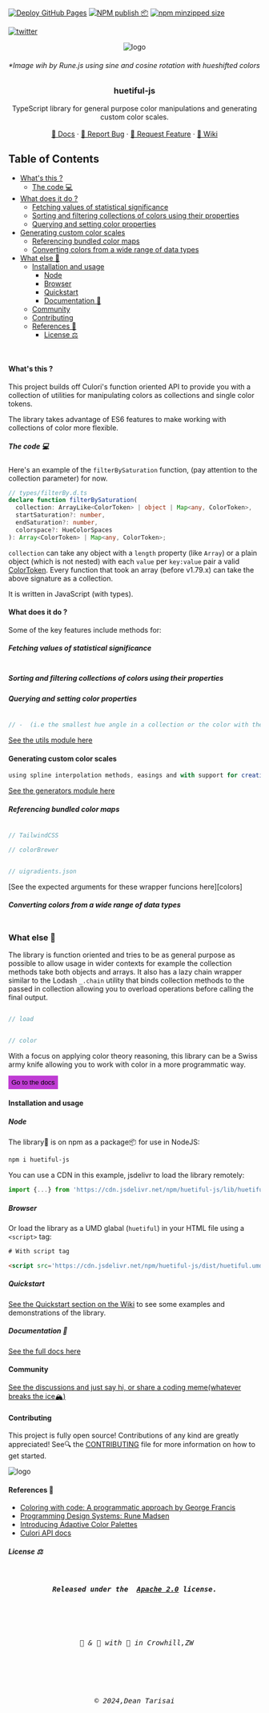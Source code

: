 <style>
  pre,code{
    text-wrap:wrap;
  }
</style>

[![Deploy GitHub Pages](https://github.com/prjctimg/huetiful/actions/workflows/static.yml/badge.svg?branch=main)](https://github.com/prjctimg/huetiful/actions/workflows/static.yml)
[![NPM publish 📦](https://github.com/prjctimg/huetiful/actions/workflows/npm-publish.yml/badge.svg)](https://github.com/prjctimg/huetiful/actions/workflows/npm-publish.yml)
[![npm minzipped size](https://img.shields.io/bundlephobia/minzip/huetiful-js)](https://bundlephobia.com/package/huetiful-js)

[![twitter](https://img.shields.io/twitter/follow/deantarisai?style=social)](https://twitter.com/deantarisai)

  <p align='center'>
    <img alt="logo" title="sine_cos_rotation" src="./docs/assets/images/logo.png">
  
  </p>
  <h6>*Image wih by Rune.js using sine and cosine rotation with hueshifted colors</h6>
<h3 align='center'>huetiful-js</h3>

<p align='center'>TypeScript library for general purpose color manipulations and generating custom color scales.
<br>
<br>
 <a href="https://prjctimg.github.io/huetiful">📜 Docs</a>
    ·
    <a href="https://github.com/prjctimg/prjctimg/issues/new?template=---bug-report.md">🐞 Report Bug</a>
    ·
    <a href="https://github.com/prjctimg/huetiful/issues/new?template=---feature-request.md">🍩 Request Feature</a>
    ·
    <a href="https://github.com/prjctimg/huetiful/wiki">🧠 Wiki </a>
</p>

## Table of Contents

<!-- @import "[TOC]" {cmd="toc" depthFrom=3 depthTo=6 orderedList=false} -->

<!-- code_chunk_output -->

  - [What's this ?](#whats-this-)
    - [The code :computer:](#the-code-computer)
  - [What does it do ?](#what-does-it-do-)
    - [Fetching values of statistical significance](#fetching-values-of-statistical-significance)
    - [Sorting and filtering collections of colors using their properties](#sorting-and-filtering-collections-of-colors-using-their-properties)
    - [Querying and setting color properties](#querying-and-setting-color-properties)
  - [Generating custom color scales](#generating-custom-color-scales)
    - [Referencing bundled color maps](#referencing-bundled-color-maps)
    - [Converting colors from a wide range of data types](#converting-colors-from-a-wide-range-of-data-types)
- [What else :thinking:](#what-else-thinking)
  - [Installation and usage](#installation-and-usage)
    - [Node](#node)
    - [Browser](#browser)
    - [Quickstart](#quickstart)
    - [Documentation 📜](#documentation-)
  - [Community](#community)
  - [Contributing](#contributing)
  - [References 🔗](#references-)
    - [License ⚖️](#license-️)

<!-- /code_chunk_output -->



 
<br>

#### What's this ?

This project builds off Culori's function oriented API to provide you with a collection of utilities for manipulating colors as collections and single color tokens.

The library takes advantage of ES6 features to make working with collections of color more flexible.

##### The code :computer:
Here's an example of the `filterBySaturation` function, (pay attention to the collection parameter) for now.

``` ts
// types/filterBy.d.ts
declare function filterBySaturation(
  collection: ArrayLike<ColorToken> | object | Map<any, ColorToken>,
  startSaturation?: number,
  endSaturation?: number,
  colorspace?: HueColorSpaces
): Array<ColorToken> | Map<any, ColorToken>;

```

`collection` can take any object with a `length` property (like `Array`) or a plain object (which is not nested) with each `value` per `key:value` pair a valid [ColorToken][colortoken]. Every function that took an array (before v1.79.x) can take the above signature as a collection.


It is written in JavaScript (with types).


#### What does it do ?

Some of the key features include methods for:

##### Fetching values of statistical significance

```js


```

##### Sorting and filtering collections of colors using their properties

##### Querying and setting color properties

```js

// -  (i.e the smallest hue angle in a collection or the color with the smallest hue angle difference against a specified color).

```

 [See the utils module here][converters]

#### Generating custom color scales 

```js
using spline interpolation methods, easings and with support for creating `closed` color scales for cyclic data,[hueshifted palettes][hueshift],paired schemes.
```

[See the generators module here][generators]

##### Referencing bundled color maps

```js

// TailwindCSS

// colorBrewer


// uigradients.json


```
[See the expected arguments for these wrapper funcions here][colors]


##### Converting colors from a wide range of data types

```js


```

### What else :thinking:

The library is function oriented and tries to be as general purpose as possible to allow usage in wider contexts for example the collection methods take both objects and arrays. It also has a lazy chain wrapper similar to the Lodash `_.chain` utility that binds collection methods to the passed in collection allowing you to overload operations before calling the final output.

```js

// load


// color


```

 With a focus on applying color theory reasoning, this library can be a Swiss army knife allowing you to work with color in a more programmatic way.


<a href='https://prjctimg.github.io/huetiful'><button style='padding:6px;background:#bf3cd3;border:0.1px'>Go to the docs</button></a>
 

#### Installation and usage

##### Node

The library🧾 is on npm as a package📦 for use in NodeJS:

```bash
npm i huetiful-js
```

You can use a CDN in this example, jsdelivr to load the library remotely:

```js
import {...} from 'https://cdn.jsdelivr.net/npm/huetiful-js/lib/huetiful.esm.mjs'

```

##### Browser

Or load the library as a UMD glabal (`huetiful`) in your HTML file using a `<script>` tag:

```html
# With script tag

<script src='https://cdn.jsdelivr.net/npm/huetiful-js/dist/huetiful.umd.js'></script>
```

##### Quickstart

[See the Quickstart section on the Wiki](https://github.com/prjctimg/huetiful/wiki/Quickstart-%F0%9F%8F%81) to see some examples and demonstrations of the library.

##### Documentation 📜

[See the full docs here](https://prjctimg.github.io/huetiful)
<br>

#### Community

[See the discussions and just say hi, or share a coding meme(whatever breaks the ice🏔️)](https://github.com/prjctimg/huetiful/discussions)

#### Contributing

This project is fully open source! Contributions of any kind are greatly appreciated! See🔍 the [CONTRIBUTING](./CONTRIBUTING.md) file for more information on how to get started.

<img alt="logo" title="huetiful-js" src="./docs/assets/images/logo_v1.png">

#### References 🔗

- [Coloring with code: A programmatic approach by George Francis][inspiration-post]
- [Programming Design Systems: Rune Madsen][programming-design-systems]
- [Introducing Adaptive Color Palettes][adaptive-palettes-blog]
- [Culori API docs](https://culorijs.org/api/)

##### License ⚖️

 <pre>
 <h5 align='center'>Released under the  <a href="http://www.apache.org/licenses/LICENSE-2.0">Apache 2.0</a> license.</h5>

 <h6 align='center'> 🧪 & 🔬 with 🥃 in Crowhill,ZW</h6>

 <h6 align='center'>© 2024,Dean Tarisai</h6></pre>

[adaptive-palettes-blog]:[https://www.google.com/url?sa=t&source=web&rct=j&opi=89978449&url=https://medium.com/thinking-design/introducing-adaptive-color-palettes-111b5842fc88&ved=2ahUKEwj5xNSuy-6DAxV8REEAHVKaAMwQFnoECB0QAQ&usg=AOvVaw2ufCwph7oofZCFawA0WPr-]
[generators]:[https://prjctimg.github.io/huetiful/generators.html]
[converters]:[https://prjctimg.github.io/huetiful/utils.html]
[programming-design-systems]:[https://www.google.com/url?sa=t&source=web&rct=j&opi=89978449&url=https://programmingdesignsystems.com/&ved=2ahUKEwi42O3hy-6DAxXqV0EAHTmpCqEQFnoECBsQAQ&usg=AOvVaw0l2PlWPxOi8UrhBYO1mc9q]
[inspiration-post]:[https://tympanus.net/codrops/2021/12/07/coloring-with-code-a-programmatic-approach-to-design/]
[colortoken]:[https://prjctimg.github.io/huetiful/types.html#colortoken]
[hueshift]:[https://prjctimg.github.io/huetiful/generators.html#hueshift]

